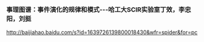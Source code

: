 ### 事理图谱：事件演化的规律和模式---哈工大SCIR实验室丁效，李忠阳，刘挺
http://baijiahao.baidu.com/s?id=1639726139800018430&wfr=spider&for=pc
